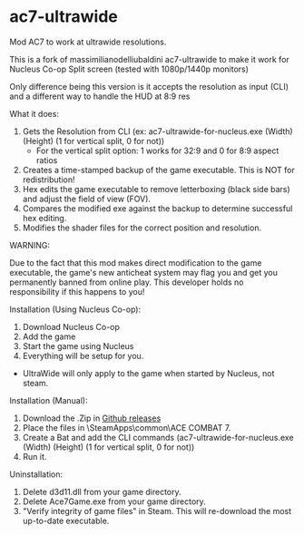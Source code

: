 # ac7-ultrawide
Mod AC7 to work at ultrawide resolutions.

This is a fork of massimilianodelliubaldini ac7-ultrawide to make it work for Nucleus Co-op Split screen (tested with 1080p/1440p monitors)

Only difference being this version is it accepts the resolution as input (CLI) and a different way to handle the HUD at 8:9 res

What it does:

1. Gets the Resolution from CLI (ex: ac7-ultrawide-for-nucleus.exe (Width) (Height) (1 for vertical split, 0 for not))
    - For the vertical split option: 1 works for 32:9 and 0 for 8:9 aspect ratios
2. Creates a time-stamped backup of the game executable. This is NOT for redistribution!
3. Hex edits the game executable to remove letterboxing (black side bars) and adjust the field of view (FOV).
4. Compares the modified exe against the backup to determine successful hex editing.
5. Modifies the shader files for the correct position and resolution.

WARNING: 

Due to the fact that this mod makes direct modification to the game executable, 
the game's new anticheat system may flag you and get you permanently banned from online play. 
This developer holds no responsibility if this happens to you! 

Installation (Using Nucleus Co-op): 

1. Download Nucleus Co-op
2. Add the game
3. Start the game using Nucleus
4. Everything will be setup for you.
- UltraWide will only apply to the game when started by Nucleus, not steam.

Installation (Manual): 

1. Download the .Zip in [Github releases](https://github.com/birdenly/ac7-ultrawide/releases/tag/release)
2. Place the files in <Steam Installation Location>\SteamApps\common\ACE COMBAT 7.
3. Create a Bat and add the CLI commands (ac7-ultrawide-for-nucleus.exe (Width) (Height) (1 for vertical split, 0 for not))
4. Run it.

Uninstallation:

1. Delete d3d11.dll from your game directory.
2. Delete Ace7Game.exe from your game directory.
3. "Verify integrity of game files" in Steam. This will re-download the most up-to-date executable.




